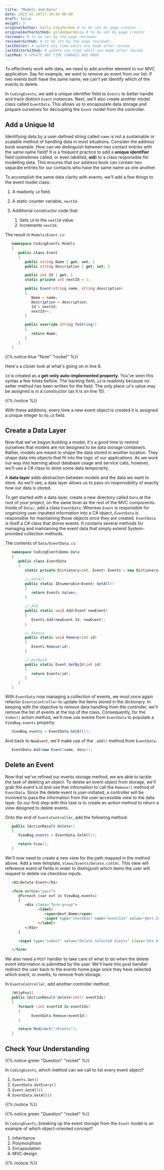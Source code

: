 ```yaml
---
title: "Models and Data"
date: 2023-02-20T17:39:54-06:00
draft: false
weight: 3
originalAuthor: Sally Steuterman # to be set by page creator
originalAuthorGitHub: gildedgardenia # to be set by page creator
reviewer: # to be set by the page reviewer
reviewerGitHub: # to be set by the page reviewer
lastEditor: # update any time edits are made after review
lastEditorGitHub: # update any time edits are made after review
lastMod: # UPDATE ANY TIME CHANGES ARE MADE
---
```


To effectively work with data, we need to add another element to our MVC application. Say for example,
we want to remove an event from our list. If two events both have the same name, we can't yet identify which
of the events to delete. 

In `CodingEvents`, we add a unique identifier field to `Events` to better handle and track distinct 
`Event` instances. Next, we'll also create another model class called `EventData`. This allows us 
to encapsulate data storage and prepare ourselves for decoupling the `Event` model from the controller.

## Add a Unique Id

Identifying data by a user-defined string called `name` is not a sustainable or scalable method
of handling data in most situations. Consider the address book example. How can
we distinguish between two contact entries with the same name field? It is a frequent
practice to add a **unique identifier** field (sometimes called, or even labelled, **uid**) to a class 
responsible for modelling data. This ensures that our address book can contain two separate entries for 
our contacts who have the same name as one another. 

To accomplish the same data clarity with events, we'll add a few things to the event model class:

1. A readonly `id` field.
1. A static counter variable, `nextId`.
1. Additional constructor code that:
   
   1. Sets `id` to the `nextId` value.
   1. Increments `nextId`.

The result in `Models/Event.cs`:

```csharp {linenos = table}
   namespace CodingEvents.Models
   {
      public class Event
      {
         public string Name { get; set; }
         public string Description { get; set; }

         public int Id { get; }
         static private int nextId = 1;

         public Event(string name, string description)
         {
            Name = name;
            Description = description;
            Id = nextId;
            nextId++;
         }

         public override string ToString()
         {
            return Name;
         }
      }
   }
```

{{% notice blue "Note" "rocket" %}}

   Here's a closer look at what's going on in line 8.

   `Id` is created as a **get-only auto-implemented property**. You've seen this 
   syntax a few times before. The backing field, `id` is readonly because no setter 
   method has been written for the field. The only place `id`'s value 
   may be assigned is in a constructor (as it is on line 15).

{{% /notice %}}

<!-- TODO: Generate new Equals method, GetHashcode and update view -->

With these additions, every time a new event object is created it is assigned a unique integer to its `id` field.

## Create a Data Layer

Now that we've begun building a model, it's a good time to remind ourselves that models are not designed to be 
data storage containers. Rather, models are meant to shape the data stored in another location. They shape data into 
objects that fit into the logic of our applications. As we work our way into learning about database usage and service 
calls, however, we'll use a C# class to store some data temporarily.

A **data layer** adds abstraction between models and the data we want to store. As we'll see, a data layer allows us to pass on responsibility of exactly *how* our data is stored.

To get started with a data layer, create a new directory called `Data` at the root of your project, on the same level as the rest of the MVC components. 
Inside of `Data/`, add a class `EventData`. Whereas `Event` is responsible for organizing
user-inputted information into a C# object, `EventData` is responsible for maintaining those objects once they 
are created. `EventData` is itself a C# class that stores events. It contains several methods for managing and 
maintaining the event data that simply extend System-provided collection methods.

The contents of `Data/EventData.cs`:

```csharp {linenos = table, linenostart = 6}
   namespace CodingEventsDemo.Data
   {
      public class EventData
      {
         static private Dictionary<int, Event> Events = new Dictionary<int, Event>();

         // GetAll
         public static IEnumerable<Event> GetAll()
         {
            return Events.Values;
         }

         // Add
         public static void Add(Event newEvent)
         {
            Events.Add(newEvent.Id, newEvent);
         }

         // Remove
         public static void Remove(int id)
         {
            Events.Remove(id);
         }

         // GetById
         public static Event GetById(int id)
         {
            return Events[id];
         }
      }
   }
```

With `EventData` now managing a collection of events, we must once again refactor `EventsController` to update the items stored in 
the dictionary. In keeping with the objective to remove data handling from the controller, we'll remove the list 
of events at the top of the class. Consequently, for the `Index()` action method, we'll now use events from 
`EventData` to populate a `ViewBag.events` property:

```csharp {linenos = table, linenostart = 17}
   ViewBag.events = EventData.GetAll();
```

And back to `NewEvent`, we'll make use of the `.add()` method from `EventData`:

```csharp {linenos = table, linenostart = 33}
   EventData.Add(new Event(name, desc));
```

## Delete an Event

Now that we've refined our events storage method, we are able to tackle the task of deleting an object. 
To delete an event object from storage, we'll grab the event's id and use that
information to call the `Remove()` method of `EventData`.
Since the delete event is user-initiated, a controller will be involved to pass
the information from the user-accessible view to the data layer. So our first step
with this task is to create an action method to return a view designed to delete events.

Onto the end of `EventsController`, add the following method:

```csharp {linenos = table, linenostart = 39}
   public IActionResult Delete()
   {
      ViewBag.events = EventData.GetAll();

      return View();
   }
```

We'll now need to create a new view for the path mapped in the method above. Add a new template, 
`Views/Events/Delete.cshtml`. This view will reference event id fields in order to distinguish which items the user 
will request to delete via checkbox inputs. 

```html {linenos = table}
   <h1>Delete Event</h1>

   <form method="post">
      @foreach (var evt in ViewBag.events)
      {
         <div class="form-group">
               <label>
                  <span>@evt.Name</span>
                  <input type="checkbox" name="eventIds" value="@evt.Id" class="form-control">
               </label>
         </div>
      }

      <input type="submit" value="Delete Selected Events" class="btn btn-danger">

   </form>
```

We also need a `POST` handler to take care of what to do when the delete event information
is submitted by the user. We'll have this post handler redirect the user back to the events home 
page once they have selected which event, or events, to remove from storage.

In `EventsController`, add another controller method:

```csharp {linenos = table, linenostart = 47}
   [HttpPost]
   public IActionResult Delete(int[] eventIds)
   {
      foreach (int eventId in eventIds)
      {
            EventData.Remove(eventId);
      }

      return Redirect("/Events");
   }
```

## Check Your Understanding

{{% notice green "Question" "rocket" %}}

   In `CodingEvents`, which method can we call to list every event object?

   1. `Events.Get()` 
   1. `EventData.GetEvery()` 
   1. `Event.GetAll()` 
   1. `EventData.GetAll()` 

{{% /notice %}}

<!-- d, EventData.GetAll() -->

{{% notice green "Question" "rocket" %}}

   In `CodingEvents`, breaking up the event storage from the `Event` model is an example of which 
   object-oriented concept?

   1. Inheritance
   1. Polymorphism
   1. Encapsulation 
   1. MVC design

{{% /notice %}}

<!-- c, encapsulation -->